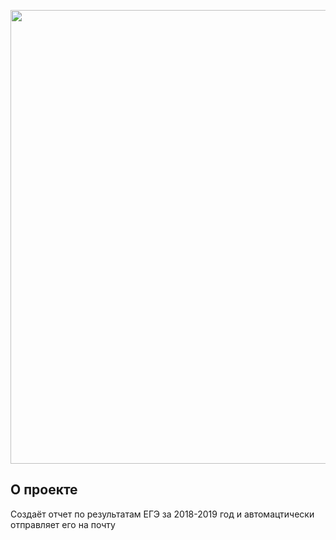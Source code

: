 <p align="center">
      <img src="https://ic.wampi.ru/2023/08/06/BEZ-IMENI-1.png" width="726">
</p>

## О проекте

Создаёт отчет по результатам ЕГЭ за 2018-2019 год и автомацтически отправляет его на почту
